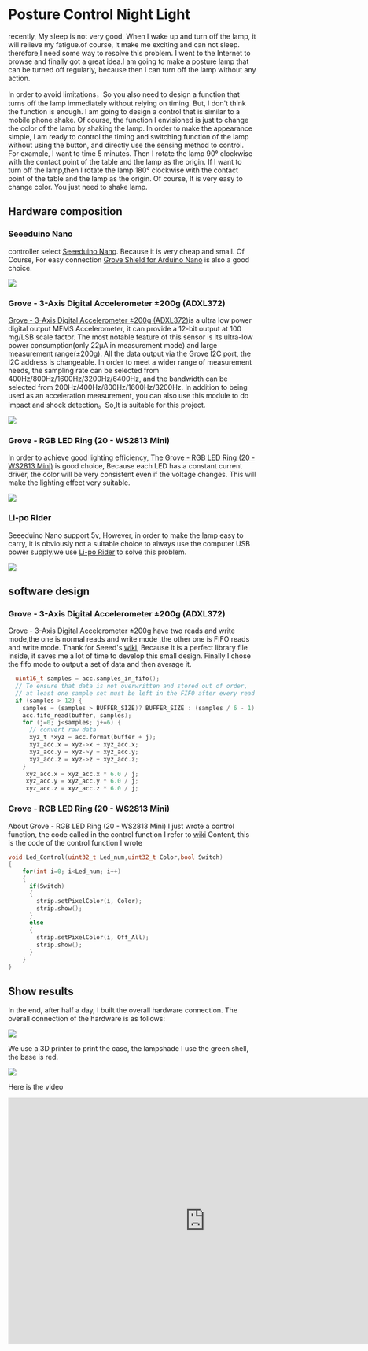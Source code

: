 # Posture Control Night Light

recently, My sleep is not very good, When I wake up and turn off the lamp, it will relieve my fatigue.of course, it make me exciting and can not sleep. therefore,I need some way to resolve this problem. I went to the Internet to browse and finally got a great idea.I am going to make a posture lamp that can be turned off regularly, because then I can turn off the lamp without any action.

In order to avoid limitations，So you also need to design a function that turns off the lamp immediately without relying on timing. But, I don't think the function is enough. I am going to design a control that is similar to a mobile phone shake. Of course, the function I envisioned is just to change the color of the lamp by shaking the lamp. In order to make the appearance simple, I am ready to control the timing and switching function of the lamp without using the button, and directly use the sensing method to control. For example, I want to time 5 minutes.
Then I rotate the lamp 90° clockwise with the contact point of the table and the lamp as the origin. If I want to turn off the lamp,then I rotate the lamp 180° clockwise with the contact point of the table and the lamp as the origin. Of course, It is very easy to change color. You just need to shake lamp.

## Hardware composition

### Seeeduino Nano


controller select  [Seeeduino Nano](https://www.seeedstudio.com/Seeeduino-Nano-p-4111.html). Because it is very cheap and small. Of Course, For easy connection [Grove Shield for Arduino Nano](https://www.seeedstudio.com/Grove-Shield-for-Arduino-Nano-p-4112.html) is also a good choice.

![](https://github.com/hansonCc/Arduino/raw/master/Posture_Control_Night_Light_with_Change_Color_and_Count%20Down_Functions/DOC/Grove%20Shield%20for%20Arduino%20Nano.png)

### Grove - 3-Axis Digital Accelerometer ±200g (ADXL372)

[Grove - 3-Axis Digital Accelerometer ±200g (ADXL372)](https://www.seeedstudio.com/Grove-3-Axis-Digital-Accelerometer-200g-ADXL372-p-4003.html)is a ultra low power digital output MEMS Accelerometer, it can provide a 12-bit output at 100 mg/LSB scale factor. The most notable feature of this sensor is its ultra-low power consumption(only 22μA in measurement mode) and large measurement range(±200g). All the data output via the Grove I2C port, the I2C address is changeable. In order to meet a wider range of measurement needs, the sampling rate can be selected from 400Hz/800Hz/1600Hz/3200Hz/6400Hz, and the bandwidth can be selected from 200Hz/400Hz/800Hz/1600Hz/3200Hz. In addition to being used as an acceleration measurement, you can also use this module to do impact and shock detection。So,It is suitable for this project.

![](https://github.com/hansonCc/Arduino/raw/master/Posture_Control_Night_Light_with_Change_Color_and_Count%20Down_Functions/DOC/3-Axis%20Digital%20Accelerometer.png)

### Grove - RGB LED Ring (20 - WS2813 Mini)

In order to achieve good lighting efficiency, [The Grove - RGB LED Ring (20 - WS2813 Mini)](http://wiki.seeedstudio.com/Grove-LED_ring) is good choice, Because each LED has a constant current driver, the color will be very consistent even if the voltage changes. This will make the lighting effect very suitable.

![](https://github.com/hansonCc/Arduino/raw/master/Posture_Control_Night_Light_with_Change_Color_and_Count%20Down_Functions/DOC/Grove%20-%20RGB%20LED%20Ring.jpg)

### Li-po Rider

Seeeduino Nano support 5v, However, in order to make the lamp easy to carry, it is obviously not a suitable choice to always use the computer USB power supply.we use [Li-po Rider](https://www.seeedstudio.com/Li-po-Rider-p-710.html) to solve this problem.

![](https://github.com/hansonCc/Arduino/raw/master/Posture_Control_Night_Light_with_Change_Color_and_Count%20Down_Functions/DOC/Li-po%20Rider.jpg)

## software design

### Grove - 3-Axis Digital Accelerometer ±200g (ADXL372)


Grove - 3-Axis Digital Accelerometer ±200g have two reads and write mode,the one is normal reads and write mode ,the other one is FIFO reads and write mode. Thank for Seeed's [wiki](http://wiki.seeedstudio.com/Grove-3-Axis_Digital_Accelerometer_200g-ADXL372/), Because it is a perfect library file inside, it saves me a lot of time to develop this small design. Finally I chose the fifo mode to output a set of data and then average it.

```c
  uint16_t samples = acc.samples_in_fifo();
  // To ensure that data is not overwritten and stored out of order,
  // at least one sample set must be left in the FIFO after every read
  if (samples > 12) {
    samples = (samples > BUFFER_SIZE)? BUFFER_SIZE : (samples / 6 - 1) * 6;
    acc.fifo_read(buffer, samples);
    for (j=0; j<samples; j+=6) {
      // convert raw data
      xyz_t *xyz = acc.format(buffer + j);
      xyz_acc.x = xyz->x + xyz_acc.x;
      xyz_acc.y = xyz->y + xyz_acc.y;
      xyz_acc.z = xyz->z + xyz_acc.z;
    }
     xyz_acc.x = xyz_acc.x * 6.0 / j;
     xyz_acc.y = xyz_acc.y * 6.0 / j;
     xyz_acc.z = xyz_acc.z * 6.0 / j;
```

### Grove - RGB LED Ring (20 - WS2813 Mini)


About Grove - RGB LED Ring (20 - WS2813 Mini) I just wrote a control function, the code called in the control function I refer to [wiki](http://wiki.seeedstudio.com/Grove-LED_ring) Content, this is the code of the control function I wrote

```c
void Led_Control(uint32_t Led_num,uint32_t Color,bool Switch)
{
    for(int i=0; i<Led_num; i++)
    {
      if(Switch)
      {
        strip.setPixelColor(i, Color);
        strip.show();
      }  
      else
      {
        strip.setPixelColor(i, Off_All);
        strip.show();
      }
    }
}
```

## Show results

In the end, after half a day, I built the overall hardware connection. The overall connection of the hardware is as follows:

![](https://github.com/hansonCc/Arduino/raw/master/Posture_Control_Night_Light_with_Change_Color_and_Count%20Down_Functions/DOC/Overall%20connection%20diagram.jpg)

We use a 3D printer to print the case, the lampshade I use the green shell, the base is red.

![](https://github.com/hansonCc/Arduino/raw/master/Posture_Control_Night_Light_with_Change_Color_and_Count%20Down_Functions/DOC/lampshade.png)

Here is the video

<iframe width="800" height="500" src="https://youtu.be/uKnyLhN5KsQ" frameborder="0" allow="autoplay; encrypted-media" allowfullscreen></iframe>
